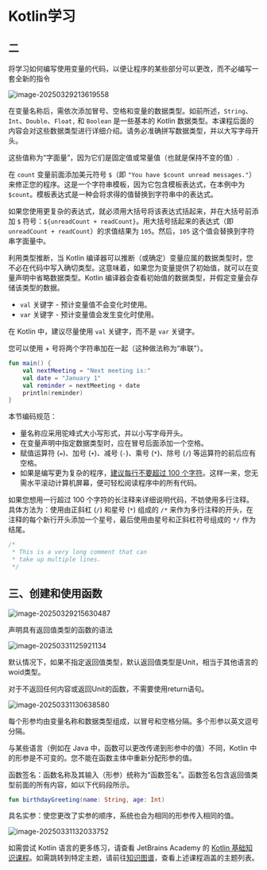 # Kotlin学习

## 二

将学习如何编写使用变量的代码，以便让程序的某些部分可以更改，而不必编写一套全新的指令

![image-20250329213619558](C:\Users\21117\AppData\Roaming\Typora\typora-user-images\image-20250329213619558.png)

在变量名称后，需依次添加冒号、空格和变量的数据类型。如前所述，`String`、`Int`、`Double`、`Float,` 和 `Boolean` 是一些基本的 Kotlin 数据类型。本课程后面的内容会对这些数据类型进行详细介绍。请务必准确拼写数据类型，并以大写字母开头。

这些值称为“字面量”，因为它们是固定值或常量值（也就是保持不变的值）.

在 `count` 变量前面添加美元符号 `$`（即 `"You have $count unread messages."`）来修正您的程序。这是一个字符串模板，因为它包含模板表达式，在本例中为 `$count`。模板表达式是一种会将求得的值替换到字符串中的表达式。

如果您使用更复杂的表达式，就必须用大括号将该表达式括起来，并在大括号前添加 `$` 符号：`${unreadCount + readCount}`。用大括号括起来的表达式（即 `unreadCount + readCount`）的求值结果为 `105`。然后，`105` 这个值会替换到字符串字面量中。

利用类型推断，当 Kotlin 编译器可以推断（或确定）变量应属的数据类型时，您不必在代码中写入确切类型。这意味着，如果您为变量提供了初始值，就可以在变量声明中省略数据类型。Kotlin 编译器会查看初始值的数据类型，并假定变量会存储该类型的数据。

- `val` 关键字 - 预计变量值不会变化时使用。
- `var` 关键字 - 预计变量值会发生变化时使用。

在 Kotlin 中，建议尽量使用 `val` 关键字，而不是 `var` 关键字。

您可以使用 + 号将两个字符串加在一起（这种做法称为“串联”）。

```kotlin
fun main() {
    val nextMeeting = "Next meeting is:"
    val date = "January 1"
    val reminder = nextMeeting + date
    println(reminder)
}
```

本节编码规范：

- 量名称应采用驼峰式大小写形式，并以小写字母开头。
- 在变量声明中指定数据类型时，应在冒号后面添加一个空格。
- 赋值运算符 (`=`)、加号 (`+`)、减号 (`-`)、乘号 (`*`)、除号 (`/`) 等运算符的前后应有空格。
- 如果是编写更为复杂的程序，[建议每行不要超过 100 个字符](https://developer.android.com/kotlin/style-guide?hl=zh-cn#line_wrapping)。这样一来，您无需水平滚动计算机屏幕，便可轻松阅读程序中的所有代码。

如果您想用一行超过 100 个字符的长注释来详细说明代码，不妨使用多行注释。具体方法为：使用由正斜杠 (`/`) 和星号 (`*`) 组成的 `/*` 来作为多行注释的开头，在注释的每个新行开头添加一个星号，最后使用由星号和正斜杠符号组成的 `*/` 作为结尾。

```kotlin
/*
 * This is a very long comment that can
 * take up multiple lines.
 */
```

## 三、创建和使用函数

![image-20250329215630487](C:\Users\21117\AppData\Roaming\Typora\typora-user-images\image-20250329215630487.png)

声明具有返回值类型的函数的语法

![image-20250331125921134](C:\Users\21117\AppData\Roaming\Typora\typora-user-images\image-20250331125921134.png)

默认情况下，如果不指定返回值类型，默认返回值类型是Unit，相当于其他语言的woid类型。

对于不返回任何内容或返回Unit的函数，不需要使用return语句。

![image-20250331130638580](C:\Users\21117\AppData\Roaming\Typora\typora-user-images\image-20250331130638580.png)

每个形参均由变量名称和数据类型组成，以冒号和空格分隔。多个形参以英文逗号分隔。

与某些语言（例如在 Java 中，函数可以更改传递到形参中的值）不同，Kotlin 中的形参是不可变的。您不能在函数主体中重新分配形参的值。

函数签名：函数名称及其输入（形参）统称为“函数签名”。函数签名包含返回值类型前面的所有内容，如以下代码段所示。

```kotlin
fun birthdayGreeting(name: String, age: Int)
```

具名实参：使您更改了实参的顺序，系统也会为相同的形参传入相同的值。

![image-20250331132033752](C:\Users\21117\AppData\Roaming\Typora\typora-user-images\image-20250331132033752.png)

如需尝试 Kotlin 语言的更多练习，请查看 JetBrains Academy 的 [Kotlin 基础知识课程](https://hyperskill.org/tracks/18)。如需跳转到特定主题，请前往[知识图谱](https://hyperskill.org/knowledge-map)，查看上述课程涵盖的主题列表。
